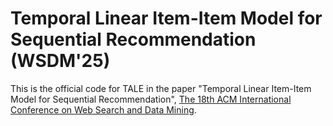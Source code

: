 # Temporal Linear Item-Item Model for Sequential Recommendation (WSDM'25)
This is the official code for TALE in the paper "Temporal Linear Item-Item Model for Sequential Recommendation", [The 18th ACM International Conference on Web Search and Data Mining](https://www.wsdm-conference.org/2025/).

